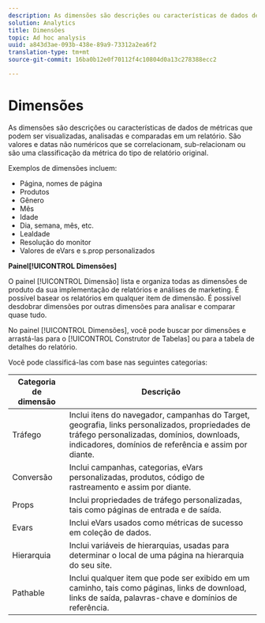 ```yaml
---
description: As dimensões são descrições ou características de dados de métricas que podem ser visualizadas, analisadas e comparadas em um relatório. São valores e datas não numéricos que se correlacionam, sub-relacionam ou são uma classificação da métrica do tipo de relatório original.
solution: Analytics
title: Dimensões
topic: Ad hoc analysis
uuid: a843d3ae-093b-438e-89a9-73312a2ea6f2
translation-type: tm+mt
source-git-commit: 16ba0b12e0f70112f4c10804d0a13c278388ecc2

---
```



# Dimensões

As dimensões são descrições ou características de dados de métricas que podem ser visualizadas, analisadas e comparadas em um relatório. São valores e datas não numéricos que se correlacionam, sub-relacionam ou são uma classificação da métrica do tipo de relatório original.

Exemplos de dimensões incluem:

* Página, nomes de página
* Produtos
* Gênero
* Mês
* Idade
* Dia, semana, mês, etc.
* Lealdade
* Resolução do monitor
* Valores de eVars e s.prop personalizados

**Painel[!UICONTROL Dimensões]**

O painel [!UICONTROL Dimensão] lista e organiza todas as dimensões de produto da sua implementação de relatórios e análises de marketing. É possível basear os relatórios em qualquer item de dimensão. É possível desdobrar dimensões por outras dimensões para analisar e comparar quase tudo.

No painel [!UICONTROL Dimensões], você pode buscar por dimensões e arrastá-las para o [!UICONTROL Construtor de Tabelas] ou para a tabela de detalhes do relatório.

Você pode classificá-las com base nas seguintes categorias:

| Categoria de dimensão | Descrição |
|--- |--- |
| Tráfego | Inclui itens do navegador, campanhas do Target, geografia, links personalizados, propriedades de tráfego personalizadas, domínios, downloads, indicadores, domínios de referência e assim por diante. |
| Conversão | Inclui campanhas, categorias, eVars personalizadas, produtos, código de rastreamento e assim por diante. |
| Props | Inclui propriedades de tráfego personalizadas, tais como páginas de entrada e de saída. |
| Evars | Inclui eVars usados como métricas de sucesso em coleção de dados. |
| Hierarquia | Inclui variáveis de hierarquias, usadas para determinar o local de uma página na hierarquia do seu site. |
| Pathable | Inclui qualquer item que pode ser exibido em um caminho, tais como páginas, links de download, links de saída, palavras-chave e domínios de referência. |
